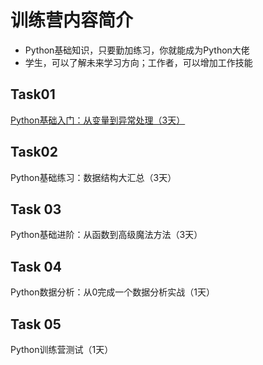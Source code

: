 # 训练营内容简介
- Python基础知识，只要勤加练习，你就能成为Python大佬
- 学生，可以了解未来学习方向；工作者，可以增加工作技能

## Task01 
 [Python基础入门：从变量到异常处理（3天）](/Task01/README.md)

## Task02

Python基础练习：数据结构大汇总（3天）

## Task 03

Python基础进阶：从函数到高级魔法方法（3天）

## Task 04

Python数据分析：从0完成一个数据分析实战（1天）

## Task 05

Python训练营测试（1天）

